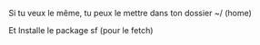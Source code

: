 Si tu veux le même, tu peux le mettre dans ton dossier ~/ (home)

Et Installe le package sf (pour le fetch)
